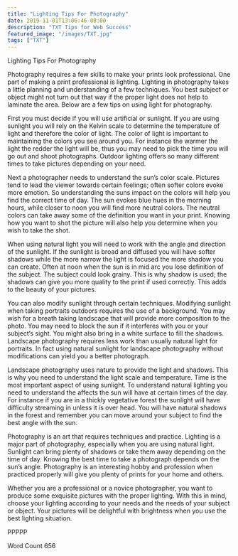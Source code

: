 ```yaml
---
title: "Lighting Tips For Photography"
date: 2019-11-01T13:06:46-08:00
description: "TXT Tips for Web Success"
featured_image: "/images/TXT.jpg"
tags: ["TXT"]
---
```


Lighting Tips For Photography

Photography requires a few skills to make your prints look professional.  One part of making a print professional is lighting.  Lighting in photography takes a little planning and understanding of a few techniques.  You best subject or object might not turn out that way if the proper light does not help to laminate the area. Below are a few tips on using light for photography.

First you must decide if you will use artificial or sunlight.  If you are using sunlight you will rely on the Kelvin scale to determine the temperature of light and therefore the color of light.  The color of light is important to maintaining the colors you see around you.  For instance the warmer the light the redder the light will be, thus you may need to pick the time you will go out and shoot photographs. Outdoor lighting offers so many different times to take pictures depending on your need. 

Next a photographer needs to understand the sun’s color scale.  Pictures tend to lead the viewer towards certain feelings; often softer colors evoke more emotion.  So understanding the suns impact on the colors will help you find the correct time of day.  The sun evokes blue hues in the morning hours, while closer to noon you will find more neutral colors.  The neutral colors can take away some of the definition you want in your print.  Knowing how you want to shot the picture will also help you determine when you wish to take the shot.

When using natural light you will need to work with the angle and direction of the sunlight.  If the sunlight is broad and diffused you will have softer shadows while the more narrow the light is focused the more shadow you can create.  Often at noon when the sun is in mid arc you lose definition of the subject.  The subject could look grainy.  This is why shadow is used; the shadows can give you more quality to the print if used correctly. This adds to the beauty of your pictures. 

You can also modify sunlight through certain techniques.  Modifying sunlight when taking portraits outdoors requires the use of a background.  You may wish for a breath taking landscape that will provide more composition to the photo.  You may need to block the sun if it interferes with you or your subject’s sight.  You might also bring in a white surface to fill the shadows.  Landscape photography requires less work than usually natural light for portraits.  In fact using natural sunlight for landscape photography without modifications can yield you a better photograph.

Landscape photography uses nature to provide the light and shadows.  This is why you need to understand the light scale and temperature.  Time is the most important aspect of using sunlight.  To understand natural lighting you need to understand the affects the sun will have at certain times of the day.  For instance if you are in a thickly vegetative forest the sunlight will have difficulty streaming in unless it is over head.  You will have natural shadows in the forest and remember you can move around your subject to find the best angle with the sun.

Photography is an art that requires techniques and practice.  Lighting is a major part of photography, especially when you are using natural light.  Sunlight can bring plenty of shadows or take them away depending on the time of day.  Knowing the best time to take a photograph depends on the sun’s angle.  Photography is an interesting hobby and profession when practiced properly will give you plenty of prints for your home and others.

Whether you are a professional or a novice photographer, you want to produce some exquisite pictures with the proper lighting. With this in mind, choose your lighting according to your needs and the needs of your subject or object. Your pictures will be delightful with brightness when you use the best lighting situation. 

PPPPP

Word Count 656

